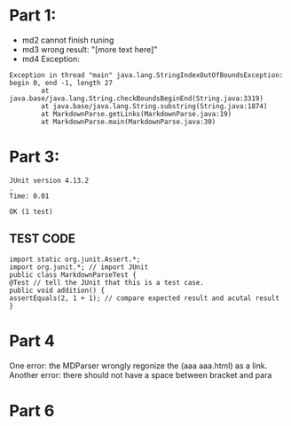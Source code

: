 # Part 1:
- md2 cannot finish runing
- md3 wrong result: "[more text here]"
- md4 Exception: 
```
Exception in thread "main" java.lang.StringIndexOutOfBoundsException: begin 0, end -1, length 27
        at java.base/java.lang.String.checkBoundsBeginEnd(String.java:3319)
        at java.base/java.lang.String.substring(String.java:1874)
        at MarkdownParse.getLinks(MarkdownParse.java:19)
        at MarkdownParse.main(MarkdownParse.java:30)
```

# Part 3:
```
JUnit version 4.13.2
.
Time: 0.01

OK (1 test)
```

## TEST CODE
```
import static org.junit.Assert.*;
import org.junit.*; // import JUnit
public class MarkdownParseTest {
@Test // tell the JUnit that this is a test case. 
public void addition() {
assertEquals(2, 1 + 1); // compare expected result and acutal result
}
```

# Part 4
One error: the MDParser wrongly regonize the (aaa aaa.html) as a link. 
Another error: there should not have a space between bracket and para

# Part 6